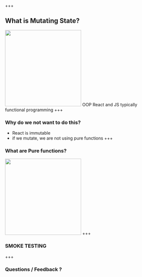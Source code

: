 +++
## What is Mutating State?
<img src="./resources/mutate.jpeg" width="250" height="250"/>
 OOP
 React and JS typically functional programming
+++

### Why do we not want to do this?
- React is immutable
- if we mutate, we are not using pure functions
+++

### What are Pure functions?
<img src="./resources/pure.png" width="250" height="250"/>
+++

### SMOKE TESTING

+++

### Questions / Feedback ?
